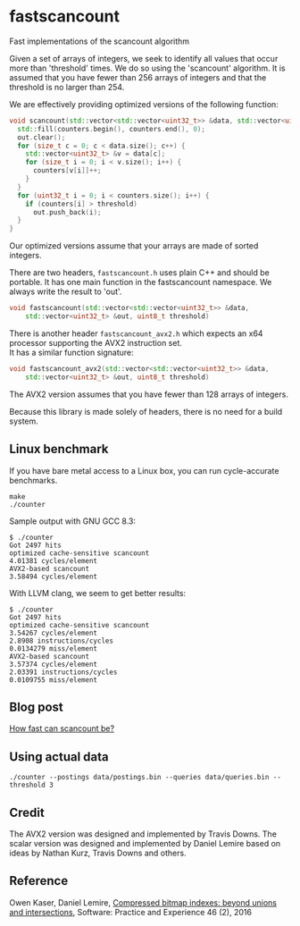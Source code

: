 # fastscancount
Fast implementations of the scancount algorithm


Given a set of arrays of integers, we seek to identify 
all values that occur more than 'threshold' times. We do so using the
'scancount' algorithm. It is assumed
that you have fewer than 256 arrays of integers and that the threshold is no larger than 254.

We are effectively providing optimized versions of the following function:

```C++
void scancount(std::vector<std::vector<uint32_t>> &data, std::vector<uint32_t> &out, uint8_t threshold) {
  std::fill(counters.begin(), counters.end(), 0);
  out.clear();
  for (size_t c = 0; c < data.size(); c++) {
    std::vector<uint32_t> &v = data[c];
    for (size_t i = 0; i < v.size(); i++) {
      counters[v[i]]++;
    }
  }
  for (uint32_t i = 0; i < counters.size(); i++) {
    if (counters[i] > threshold)
      out.push_back(i);
  }
}
```

Our optimized versions assume that your arrays are made of sorted integers.

There are two headers, `fastscancount.h` uses plain C++ and should
be portable. It has one main function in the fastscancount namespace.
We always write the result to 'out'.

```C++
void fastscancount(std::vector<std::vector<uint32_t>> &data,
    std::vector<uint32_t> &out, uint8_t threshold)
```

There is another header `fastscancount_avx2.h`
which expects an x64 processor supporting the AVX2 instruction set.  
It has a similar function signature:

```C++
void fastscancount_avx2(std::vector<std::vector<uint32_t>> &data,
    std::vector<uint32_t> &out, uint8_t threshold)
```

The AVX2 version assumes that you have fewer than 128 arrays of integers.

Because this library is made solely of headers, there is no
need for a build system.

## Linux benchmark

If you have bare metal access to a Linux box, you can run cycle-accurate benchmarks.

```
make
./counter
```

Sample output with GNU GCC 8.3:

```
$ ./counter
Got 2497 hits
optimized cache-sensitive scancount
4.01381 cycles/element
AVX2-based scancount
3.58494 cycles/element
```

With LLVM clang, we seem to get better results:

```
$ ./counter
Got 2497 hits
optimized cache-sensitive scancount
3.54267 cycles/element
2.8908 instructions/cycles
0.0134279 miss/element
AVX2-based scancount
3.57374 cycles/element
2.03391 instructions/cycles
0.0109755 miss/element
```

## Blog post

[How fast can scancount be?](http://lemire.me/blog/2019/08/30/how-fast-can-scancount-be/ )

## Using actual data

```
./counter --postings data/postings.bin --queries data/queries.bin --threshold 3
```

## Credit

The AVX2 version was designed and implemented by Travis Downs.
The scalar version was designed and implemented by Daniel Lemire based on ideas by Nathan Kurz,  Travis Downs and others.

## Reference


Owen Kaser, Daniel Lemire, [Compressed bitmap indexes: beyond unions and intersections](https://arxiv.org/abs/1402.4466), Software: Practice and Experience 46 (2), 2016
